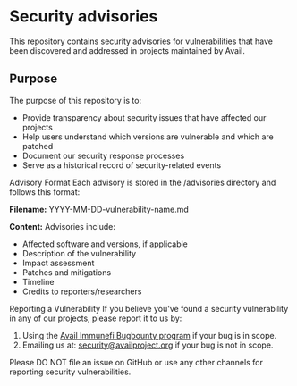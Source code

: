 # Security advisories

This repository contains security advisories for vulnerabilities that have been discovered and addressed in projects maintained by Avail.

## Purpose
The purpose of this repository is to:

- Provide transparency about security issues that have affected our projects
- Help users understand which versions are vulnerable and which are patched
- Document our security response processes
- Serve as a historical record of security-related events

Advisory Format
Each advisory is stored in the /advisories directory and follows this format:

**Filename:** YYYY-MM-DD-vulnerability-name.md

**Content:** Advisories include:
- Affected software and versions, if applicable
- Description of the vulnerability
- Impact assessment
- Patches and mitigations
- Timeline
- Credits to reporters/researchers

Reporting a Vulnerability
If you believe you've found a security vulnerability in any of our projects, please report it to us by:
1. Using the [Avail Immunefi Bugbounty program](https://immunefi.com/bug-bounty/avail/information) if your bug is in scope. 
2. Emailing us at: security@availproject.org if your bug is not in scope. 

Please DO NOT file an issue on GitHub or use any other channels for reporting security vulnerabilities.
